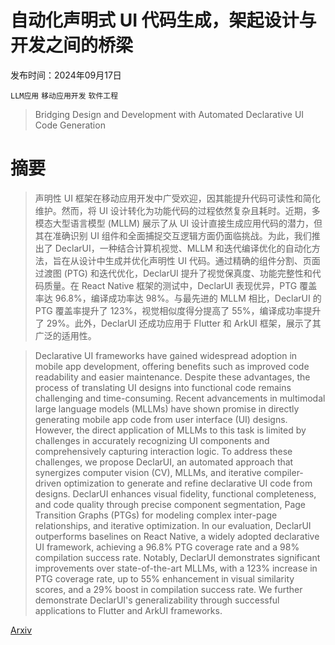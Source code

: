 # 自动化声明式 UI 代码生成，架起设计与开发之间的桥梁

发布时间：2024年09月17日

`LLM应用` `移动应用开发` `软件工程`

> Bridging Design and Development with Automated Declarative UI Code Generation

# 摘要

> 声明性 UI 框架在移动应用开发中广受欢迎，因其能提升代码可读性和简化维护。然而，将 UI 设计转化为功能代码的过程依然复杂且耗时。近期，多模态大型语言模型 (MLLM) 展示了从 UI 设计直接生成应用代码的潜力，但其在准确识别 UI 组件和全面捕捉交互逻辑方面仍面临挑战。为此，我们推出了 DeclarUI，一种结合计算机视觉、MLLM 和迭代编译优化的自动化方法，旨在从设计中生成并优化声明性 UI 代码。通过精确的组件分割、页面过渡图 (PTG) 和迭代优化，DeclarUI 提升了视觉保真度、功能完整性和代码质量。在 React Native 框架的测试中，DeclarUI 表现优异，PTG 覆盖率达 96.8%，编译成功率达 98%。与最先进的 MLLM 相比，DeclarUI 的 PTG 覆盖率提升了 123%，视觉相似度得分提高了 55%，编译成功率提升了 29%。此外，DeclarUI 还成功应用于 Flutter 和 ArkUI 框架，展示了其广泛的适用性。

> Declarative UI frameworks have gained widespread adoption in mobile app development, offering benefits such as improved code readability and easier maintenance. Despite these advantages, the process of translating UI designs into functional code remains challenging and time-consuming. Recent advancements in multimodal large language models (MLLMs) have shown promise in directly generating mobile app code from user interface (UI) designs. However, the direct application of MLLMs to this task is limited by challenges in accurately recognizing UI components and comprehensively capturing interaction logic.
  To address these challenges, we propose DeclarUI, an automated approach that synergizes computer vision (CV), MLLMs, and iterative compiler-driven optimization to generate and refine declarative UI code from designs. DeclarUI enhances visual fidelity, functional completeness, and code quality through precise component segmentation, Page Transition Graphs (PTGs) for modeling complex inter-page relationships, and iterative optimization. In our evaluation, DeclarUI outperforms baselines on React Native, a widely adopted declarative UI framework, achieving a 96.8% PTG coverage rate and a 98% compilation success rate. Notably, DeclarUI demonstrates significant improvements over state-of-the-art MLLMs, with a 123% increase in PTG coverage rate, up to 55% enhancement in visual similarity scores, and a 29% boost in compilation success rate. We further demonstrate DeclarUI's generalizability through successful applications to Flutter and ArkUI frameworks.

[Arxiv](https://arxiv.org/abs/2409.11667)